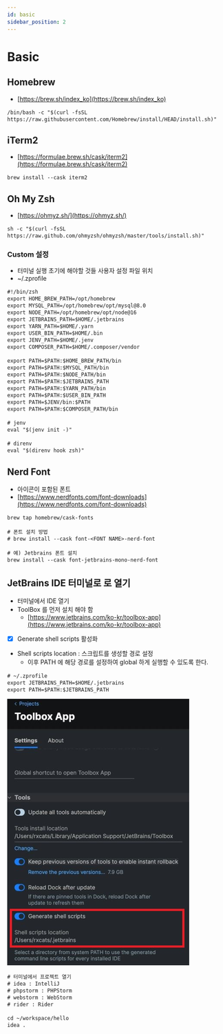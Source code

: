 ```yaml
---
id: basic
sidebar_position: 2
---
```


# Basic

## Homebrew

- [https://brew.sh/index_ko](https://brew.sh/index_ko)

```shell
/bin/bash -c "$(curl -fsSL https://raw.githubusercontent.com/Homebrew/install/HEAD/install.sh)"
```

## iTerm2

- [https://formulae.brew.sh/cask/iterm2](https://formulae.brew.sh/cask/iterm2)

```shell
brew install --cask iterm2
```

## Oh My Zsh

- [https://ohmyz.sh/](https://ohmyz.sh/)

```shell
sh -c "$(curl -fsSL https://raw.github.com/ohmyzsh/ohmyzsh/master/tools/install.sh)"
```

### Custom 설정

- 터미널 실행 초기에 해야할 것들 사용자 설정 파일 위치
- ~/.zprofile

```
#!/bin/zsh
export HOME_BREW_PATH=/opt/homebrew
export MYSQL_PATH=/opt/homebrew/opt/mysql@8.0
export NODE_PATH=/opt/homebrew/opt/node@16
export JETBRAINS_PATH=$HOME/.jetbrains
export YARN_PATH=$HOME/.yarn
export USER_BIN_PATH=$HOME/.bin
export JENV_PATH=$HOME/.jenv
export COMPOSER_PATH=$HOME/.composer/vendor

export PATH=$PATH:$HOME_BREW_PATH/bin
export PATH=$PATH:$MYSQL_PATH/bin
export PATH=$PATH:$NODE_PATH/bin
export PATH=$PATH:$JETBRAINS_PATH
export PATH=$PATH:$YARN_PATH/bin
export PATH=$PATH:$USER_BIN_PATH
export PATH=$JENV/bin:$PATH
export PATH=$PATH:$COMPOSER_PATH/bin

# jenv
eval "$(jenv init -)"

# direnv
eval "$(direnv hook zsh)"
```

## Nerd Font

- 아이콘이 포함된 폰트
- [https://www.nerdfonts.com/font-downloads](https://www.nerdfonts.com/font-downloads)

```
brew tap homebrew/cask-fonts

# 폰트 설치 방법
# brew install --cask font-<FONT NAME>-nerd-font

# 예) Jetbrains 폰트 설치
brew install --cask font-jetbrains-mono-nerd-font
```

## JetBrains IDE 터미널로 로 열기

- 터미널에서 IDE 열기
- ToolBox 를 먼저 설치 해야 함
  - [https://www.jetbrains.com/ko-kr/toolbox-app](https://www.jetbrains.com/ko-kr/toolbox-app)
- [x] Generate shell scripts 활성화
- Shell scripts location : 스크립트를 생성할 경로 설정
  - 이후 PATH 에 해당 경로를 설정하여 global 하게 실행할 수 있도록 한다.

```shell
# ~/.zprofile
export JETBRAINS_PATH=$HOME/.jetbrains
export PATH=$PATH:$JETBRAINS_PATH
```

![jetbrains-run-shell.jpg](/img/setup/jetbrains-run-shell.jpg)


```shell
# 터미널에서 프로젝트 열기
# idea : IntelliJ
# phpstorm : PHPStorm
# webstorm : WebStorm
# rider : Rider

cd ~/workspace/hello
idea .
```